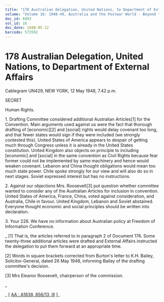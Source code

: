 ```yaml
---
title: "178 Australian Delegation, United Nations, to Department of External Affairs"
volume: "Volume 16: 1948-49, Australia and the Postwar World - Beyond the Region"
doc_id: 6893
vol_id: 16
doc_date: 1948-05-12
barcode: 573592
---
```


# 178 Australian Delegation, United Nations, to Department of External Affairs

Cablegram UN429, NEW YORK, 12 May 1948, 7.42 p.m.

SECRET

Human Rights.

1\. Drafting Committee considered additional Australian Articles[1] for the Convention. Main arguments used against us were the fact that thorough drafting of [economic][2] and [social] rights would delay covenant too long, and that fewer states would sign if they were included (we strongly contested this). United States of America appears to despair of getting much through Congress unless it is already in the United States constitution. United Kingdom also objects on principle to including [economic] and [social] in the same convention as Civil Rights because fear former could not be implemented by same machinery and hence would weaken covenant. Lebanon and China thought obligations would mean too much state power. Chile spoke strongly for our view and will also do so in next stages. Soviet expressed interest but has no instructions.

2\. Against our objections Mrs. Roosevelt[3] put question whether committee wanted to consider any of the Australian Articles for inclusion in convention. United States of America, France, China, voted against consideration, and Australia, Chile in favour. United Kingdom, Lebanon and Soviet abstained. Everyone thought economic and social principles should be written into declaration.

3\. Your 226. We have no information about Australian policy at Freedom of Information Conference.

_ [1] That is, the articles referred to in paragraph 2 of Document 176. Some twenty-three additional articles were drafted and External Affairs instructed the delegation to put them forward at an appropriate time.

[2] Words in square brackets corrected from Burton's letter to K.H. Bailey, Solicitor-General, dated 26 May 1948, informing Bailey of the drafting committee's decision.

[3] Mrs Eleanor Roosevelt, chairperson of the commission.

_

_ [ [AA : A1838, 856/13, III](http://www.naa.gov.au/cgi-bin/Search?O=I&Number=573592) ]_
